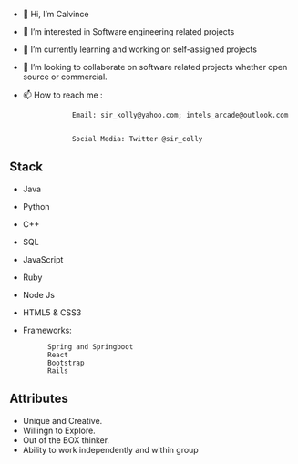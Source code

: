 - 👋 Hi, I’m Calvince
- 👀 I’m interested in Software engineering related projects
- 🌱 I’m currently learning and working on self-assigned projects
- 💞️ I’m looking to collaborate on software related projects whether open source or commercial.


- 📫 How to reach me :


                  Email: sir_kolly@yahoo.com; intels_arcade@outlook.com
                  
                  
                  Social Media: Twitter @sir_colly
Stack
--------
- Java
- Python
- C++
- SQL
- JavaScript
- Ruby
- Node Js
- HTML5 & CSS3
- Frameworks:
            
            Spring and Springboot
            React
            Bootstrap
            Rails
            

Attributes
----------
- Unique and Creative.
- Willingn to Explore.
- Out of the BOX thinker.
- Ability to work independently and within group

<!---
calvnce/calvnce is a ✨ special ✨ repository because its `README.md` (this file) appears on your GitHub profile.
You can click the Preview link to take a look at your changes.
--->
